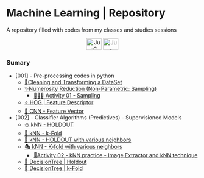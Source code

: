 # Machine Learning | Repository
A repository filled with codes from my classes and studies sessions

<div align="center">
<img align="center" alt="Ju-C" height="30" width="40" src="https://cdn.jsdelivr.net/gh/devicons/devicon/icons/python/python-original.svg">
<img align="center" alt="Ju-Java" height="30" width="40" src="https://cdn.jsdelivr.net/gh/devicons/devicon/icons/pandas/pandas-original.svg">

</div>

### Sumary
- [001] - Pre-processing codes in python
    - [🧼Cleaning and Transforming a DataSet](notebooks/001-PP_Limpeza&Transformação.ipynb)
    - [✨Numerosity Reduction (Non-Parametric: Sampling)](/notebooks/001-NumerosityReduction.ipynb)
        - [👩🏾‍💻 Activity 01 - Sampling](/notebooks/001_Activity_Pre_Processing_and_Sampling.ipynb)
    - [⭐ HOG | Feature Descriptor](notebooks/001_HOG.ipynb)
    - [🧠 CNN - Feature Vector](/notebooks/001-CNN_FeatureVector.ipynb)
- [002] - Classifier Algorithms (Predictives) - Supervisioned Models 
    - [⛄ kNN - HOLDOUT](/notebooks/002-kNN_holdout.ipynb)
    - [🚕 kNN - k-Fold](/notebooks/002-kNN_cv.ipynb)
    - [🎉 kNN - HOLDOUT with various neighbors](/notebooks/002-kNN_variousNeighbors_Holdout.ipynb)
    - [ 🎭  kNN - K-fold with various neighbors](/notebooks/002-kNN_variousNeighbors_k-FOLD.ipynb)
        - [🎯Activity 02 - kNN practice - Image Extractor and kNN technique](/notebooks/002-kNN_practice.ipynb)
    - [🌲 DecisionTree | Holdout](/notebooks/002-DecisionTreeClassifier.ipynb)
    - [🌱 DecisionTree | k-Fold](/notebooks/002-DecisionTreeClassifier_KFOLD.ipynb)

